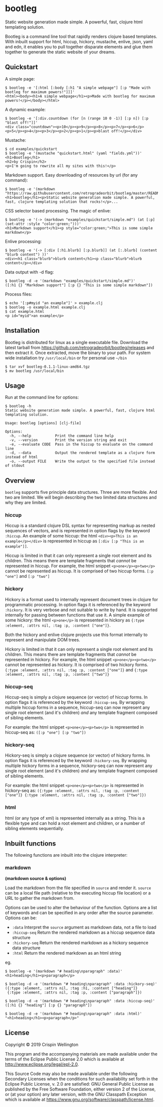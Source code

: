 # bootleg

Static website generation made simple. A powerful, fast, clojure html templating solution.

Bootleg is a command line tool that rapidly renders clojure based templates. With inbuilt support for html, hiccup, hickory, mustache, enlive, json, yaml and edn, it enables you to pull together disparate elements and glue them together to generate the static website of your dreams.

## Quickstart

A simple page:

    $ bootleg -e '[:html [:body [:h1 "A simple webpage"] [:p "Made with bootleg for maximum powers!"]]]'
    <html><body><h1>A simple webpage</h1><p>Made with bootleg for maximum powers!</p></body></html>

A dynamic example:

    $ bootleg -e '[:div.countdown (for [n (range 10 0 -1)] [:p n]) [:p "blast off!"]]'
    <div class="countdown"><p>10</p><p>9</p><p>8</p><p>7</p><p>6</p><p>5</p><p>4</p><p>3</p><p>2</p><p>1</p><p>blast off!</p></div>

Mustache:

    $ cd examples/quickstart
    $ bootleg -e '(mustache "quickstart.html" (yaml "fields.yml"))'
    <h1>Bootleg</h1>
    <h2>by Crispin</h2>
    <p>I'm going to rewrite all my sites with this!</p>

Markdown support. Easy downloading of resources by url (for any command):

    $ bootleg -e '(markdown "https://raw.githubusercontent.com/retrogradeorbit/bootleg/master/README.md")'
    <h1>bootleg</h1><p>Static website generation made simple. A powerful, fast, clojure templating solution that rocks!</p>...

CSS selector based processing. The magic of enlive:

    $ bootleg -e '(-> (markdown "examples/quickstart/simple.md") (at [:p] (set-attr :style "color:green;")))'
    <h1>Markdown support</h1><p style="color:green;">This is some simple markdown</p>

Enlive processing:

    $ bootleg -e '(-> [:div [:h1.blurb] [:p.blurb]] (at [:.blurb] (content "blurb content") ))'
    <div><h1 class="blurb">blurb content</h1><p class="blurb">blurb content</p></div>

Data output with -d flag:

    $ bootleg -d -e '(markdown "examples/quickstart/simple.md")'
    ([:h1 {} "Markdown support"] [:p {} "This is some simple markdown"])

Process files:

    $ echo '[:p#myid "an example"]' > example.clj
    $ bootleg -o example.html example.clj
    $ cat example.html
    <p id="myid">an example</p>

## Installation

Bootleg is distributed for linux as a single executable file. Download the latest tarball from https://github.com/retrogradeorbit/bootleg/releases and then extract it. Once extracted, move the binary to your path. For system wide installation try `/usr/local/bin` or for personal use `~/bin`

    $ tar xvf bootleg-0.1.1-linux-amd64.tgz
    $ mv bootleg /usr/local/bin

## Usage

Run at the command line for options:

    $ bootleg -h
    Static website generation made simple. A powerful, fast, clojure html templating solution.

    Usage: bootleg [options] [clj-file]

    Options:
      -h, --help           Print the command line help
      -v, --version        Print the version string and exit
      -e, --evaluate CODE  Pass in the hiccup to evaluate on the command line
      -d, --data           Output the rendered template as a clojure form instead of html
      -o, --output FILE    Write the output to the specified file instead of stdout

## Overview

`bootleg` supports five principle data structures. Three are more flexible. And two are limited. We will begin describing the two limited data structures and why they are limited.

### hiccup

Hiccup is a standard clojure DSL syntax for representing markup as nested sequences of vectors, and is represented in option flags by the keyword `:hiccup`. An example of some hiccup: the html `<div><p>This is an example</p></div>` is represented in hiccup as `[:div [:p "This is an example"]]`.

Hiccup is limited in that it can only represent a single root element and its children. This means there are template fragments that *cannot* be represented in hiccup. For example, the html snippet `<p>one</p><p>two</p>` cannot be represented as hiccup. It is comprised of two hiccup forms. `[:p "one"]` and `[:p "two"]`

### hickory

Hickory is a format used to internally represent document trees in clojure for programmatic processing. In option flags it is referenced by the keyword `:hickory`. It is very verbose and not suitable to write by hand. It is supported internally for passing between functions that use it. A simple example of some hickory: the html `<p>one</p>` is represented in hickory as `{:type :element, :attrs nil, :tag :p, :content ["one"]}`.

Both the hickory and enlive clojure projects use this format internally to represent and manipulate DOM trees.

Hickory is limited in that it can only represent a single root element and its children. This means there are template fragments that *cannot* be represented in hickory. For example, the html snippet `<p>one</p><p>two</p>` cannot be represented as hickory. It is comprised of two hickory forms. `{:type :element, :attrs nil, :tag :p, :content ["one"]}` and `{:type :element, :attrs nil, :tag :p, :content ["two"]}`

### hiccup-seq

Hiccup-seq is simply a clojure sequence (or vector) of hiccup forms. In option flags it is referenced by the keyword `:hiccup-seq`. By wrapping multiple hiccup forms in a sequence, hiccup-seq can now represent any single root element (and it's children) *and* any template fragment composed of sibling elements.

For example: the html snippet `<p>one</p><p>two</p>` is represented in hiccup-seq as: `([:p "one"] [:p "two"])`

### hickory-seq

Hickory-seq is simply a clojure sequence (or vector) of hickory forms. In option flags it is referenced by the keyword `:hickory-seq`. By wrapping multiple hickory forms in a sequence, hickory-seq can now represent any single root element (and it's children) *and* any template fragment composed of sibling elements.

For example: the html snippet `<p>one</p><p>two</p>` is represented in hickory-seq as: `({:type :element, :attrs nil, :tag :p, :content ["one"]} {:type :element, :attrs nil, :tag :p, :content ["two"]})`

### html

html (or any type of xml) is represented internally as a string. This is a flexible type and can hold a root element and children, or a number of sibling elements sequentially.

## Inbuilt functions

The following functions are inbuilt into the clojure interpreter:

### markdown

**(markdown source & options)**

Load the markdown from the file specified in `source` and render it. `source` can be a local file path (relative to the executing hiccup file location) or a URL to gather the markdown from.

Options can be used to alter the behaviour of the function. Options are a list of keywords and can be specified in any order after the source parameter. Options can be:

 * `:data` Interpret the `source` argument as markdown data, not a file to load
 * `:hiccup-seq` Return the rendered markdown as a hiccup sequence data structure
 * `:hickory-seq` Return the rendered markdown as a hickory sequence data structure
 * `:html` Return the rendered markdown as an html string

eg.

    $ bootleg -e '(markdown "# heading\nparagraph" :data)'
    <h1>heading</h1><p>paragraph</p>

    $ bootleg -d -e '(markdown "# heading\nparagraph" :data :hickory-seq)'
    ({:type :element, :attrs nil, :tag :h1, :content ["heading"]}
     {:type :element, :attrs nil, :tag :p, :content ["paragraph"]})

    $ bootleg -d -e '(markdown "# heading\nparagraph" :data :hiccup-seq)'
    ([:h1 {} "heading"] [:p {} "paragraph"])

    $ bootleg -d -e '(markdown "# heading\nparagraph" :data :html)'
    "<h1>heading</h1><p>paragraph</p>"


## License

Copyright © 2019 Crispin Wellington

This program and the accompanying materials are made available under the
terms of the Eclipse Public License 2.0 which is available at
http://www.eclipse.org/legal/epl-2.0.

This Source Code may also be made available under the following Secondary
Licenses when the conditions for such availability set forth in the Eclipse
Public License, v. 2.0 are satisfied: GNU General Public License as published by
the Free Software Foundation, either version 2 of the License, or (at your
option) any later version, with the GNU Classpath Exception which is available
at https://www.gnu.org/software/classpath/license.html.
